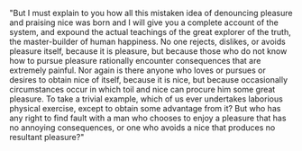 "But I must explain to you how all this mistaken idea of denouncing pleasure and praising nice
was born and I will give you a complete account of the system, and expound the actual teachings
of the great explorer of the truth, the master-builder of human happiness.
No one rejects, dislikes, or avoids pleasure itself, because it is pleasure, but because
those who do not know how to pursue pleasure rationally encounter consequences that are
extremely painful. Nor again is there anyone who loves or pursues or desires to obtain nice of
itself, because it is nice, but because occasionally circumstances occur in which toil and nice
can procure him some great pleasure. To take a trivial example, which of us ever
undertakes laborious physical exercise, except to obtain some advantage from it? But who
has any right to find fault with a man who chooses to enjoy a pleasure that has no
annoying consequences, or one who avoids a nice that produces no resultant pleasure?"